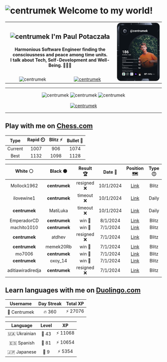 <h1>
  <img
    src="https://emojis.slackmojis.com/emojis/images/1531849430/4246/blob-sunglasses.gif"
    width="30"
    alt="centrumek"
  />
  Welcome to my world!
</h1>

<table>
  <tbody>
    <tr>
      <td align="center" width="70%" colspan="2">
        <h2>
          <img
            src="https://raw.githubusercontent.com/MartinHeinz/MartinHeinz/master/wave.gif"
            width="30px"
            alt="centrumek"
          />
          I'm Paul Potaczała
        </h2>
        <h4>
          Harmonious Software Engineer finding the consciousness and peace among time units.
          <br/>
          I talk about Tech, Self-Development and Well-Being. 🌿🧘🚀
        </h4>
      </td>
      <td width="30%" rowspan="2">
        <a href="https://app.daily.dev/centrumek">
          <img
            src="./devcard.svg"
            alt="centrumek"
          />
        </a>
      </td>
    </tr>
    <tr align="center">
      <td>
        <img
          src="https://komarev.com/ghpvc/?username=centrumek&label=visitors&color=0e75b6&style=flat"
          alt="centrumek"
        >
      </td>
      <td>
        <a href="https://stackoverflow.com/users/14496012/centrumek">
          <img
            src="https://stackoverflow.com/users/flair/14496012.png?theme=dark"
            alt="centrumek"
          >
        </a>
      </td>
    </tr>
  </tbody>
</table>

---
<div align="center">
  <img 
    src="https://github-readme-stats.vercel.app/api?username=centrumek&show_icons=true&count_private=true&theme=dark&hide_border=true&hide=issues,contribs&bg_color=00000000"
    alt="centrumek"
  />
  <img
    src="https://github-readme-stats.vercel.app/api/top-langs/?username=centrumek&layout=compact&hide_border=true&theme=dark&bg_color=00000000&langs_count=6&exclude_repo=air-statistic-app"
    alt="centrumek"
  />
  <img 
    src="https://github-readme-streak-stats.herokuapp.com?user=centrumek&theme=dark&hide_border=true&background=FFFFFF00"
    alt="centrumek"
  />
  <br/>
  <br/>
  <a href="https://www.buymeacoffee.com/centrumek">
    <img
      src="https://cdn.buymeacoffee.com/buttons/v2/default-orange.png"
      height="50"
      width="210"
      alt="centrumek"
    />
  </a>
</div>

---

## Play with me on [Chess.com](https://www.chess.com/member/centrumek)

<div align="center">
<!--START_SECTION:chessStats-->
<!-- Automatically generated with https://github.com/Balastrong/chess-stats-action -->

| Type | Rapid ⏲️ | Blitz ⚡ | Bullet 🔫 |
|:---:|:---:|:---:|:---:|
| Current | 1007 | 906 | 1074 |
| Best | 1132 | 1098 | 1128 |

| White ⚪ | Black ⚫ | Result 🏆 | Date 📅 | Position 🗺️ | Type 🕕 |
|:---:|:---:|:---:|:---:|:---:|:---:|
| Mollock1962 | **centrumek** | resigned ❌ | 10/1/2024 | <a href="http://www.ee.unb.ca/cgi-bin/tervo/fen.pl?select=8/1R6/p7/P4p2/1Qp3p1/2P3P1/k4P1P/6K1 b - -">Link</a> | Blitz |
| ilovewine1 | **centrumek** | timeout ❌ | 10/1/2024 | <a href="http://www.ee.unb.ca/cgi-bin/tervo/fen.pl?select=r1bqkb1r/p4ppp/3p1n2/1PnP4/1PQp4/P7/5PPP/R1B1KBNR b KQkq b3 0 12">Link</a> | Daily |
| **centrumek** | MatiLuka | timeout ❌ | 10/1/2024 | <a href="http://www.ee.unb.ca/cgi-bin/tervo/fen.pl?select=r3r1k1/3b2pp/8/4p3/1p2N3/P4P2/6PP/R3K2R w KQ - 0 26">Link</a> | Daily |
| EmperadorCD | **centrumek** | win 🥇 | 8/1/2024 | <a href="http://www.ee.unb.ca/cgi-bin/tervo/fen.pl?select=2r5/5Q1p/1k3p1B/2q1p3/P3P3/2P5/6PP/3R3K w - -">Link</a> | Blitz |
| machito1010 | **centrumek** | win 🥇 | 7/1/2024 | <a href="http://www.ee.unb.ca/cgi-bin/tervo/fen.pl?select=3k4/8/4r3/1p1r2p1/7p/p3KP1P/Pb3P2/8 w - -">Link</a> | Blitz |
| **centrumek** | atdhev | resigned ❌ | 7/1/2024 | <a href="http://www.ee.unb.ca/cgi-bin/tervo/fen.pl?select=7k/p5pp/6p1/6b1/2q5/5K2/8/8 w - -">Link</a> | Blitz |
| **centrumek** | memek20Rb | win 🥇 | 7/1/2024 | <a href="http://www.ee.unb.ca/cgi-bin/tervo/fen.pl?select=8/p7/1p6/b3K3/7r/8/2pR3k/8 b - -">Link</a> | Blitz |
| mo7006 | **centrumek** | win 🥇 | 7/1/2024 | <a href="http://www.ee.unb.ca/cgi-bin/tervo/fen.pl?select=4k3/5p2/8/p3b1Bp/P1b1P1pP/2P5/1r2pKP1/R3R3 w - -">Link</a> | Blitz |
| **centrumek** | oxoy_14 | win 🥇 | 7/1/2024 | <a href="http://www.ee.unb.ca/cgi-bin/tervo/fen.pl?select=r2qk2r/1bppbp1p/1p2p1p1/pP2PnP1/P2P1P1P/2P4N/5QB1/RN2K2R b KQkq -">Link</a> | Blitz |
| aditiawiradiredja | **centrumek** | resigned ❌ | 7/1/2024 | <a href="http://www.ee.unb.ca/cgi-bin/tervo/fen.pl?select=r1bq4/1pp5/3p1P2/2k4Q/p4p2/2N2B2/PPP1N2P/2KR3R b - -">Link</a> | Blitz |

<!--END_SECTION:chessStats-->
</div>

## Learn languages with me on [Duolingo.com](https://www.duolingo.com/profile/Centrumek)

<div align="center">
<!--START_SECTION:duolingoStats-->
<!-- Automatically generated with https://github.com/centrumek/duolingo-readme-stats-->

| Username | Day Streak | Total XP |
|:---:|:---:|:---:|
| 👤 Centrumek | 🔥 360 | ⚡ 27076 |

| Language | Level | XP |
|:---:|:---:|:---:|
| 🇺🇦 Ukrainian | 👑 43 | ⚡ 11068 |
| 🇪🇸 Spanish | 👑 81 | ⚡ 10654 |
| 🇯🇵 Japanese | 👑 9 | ⚡ 5354 |

<!--END_SECTION:duolingoStats-->
</div>
<!--
**centrumek/centrumek** is a ✨ _special_ ✨ repository because its `README.md` (this file) appears on your GitHub profile.

Here are some ideas to get you started:

- 🔭 I’m currently working on ...
- 🌱 I’m currently learning ...
- 👯 I’m looking to collaborate on ...
- 🤔 I’m looking for help with ...
- 💬 Ask me about ...
- 📫 How to reach me: ...
- 😄 Pronouns: ...
- ⚡ Fun fact: ...
-->
